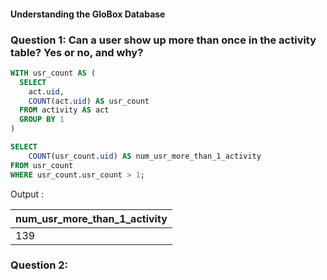 #### Understanding the GloBox Database

### Question 1: Can a user show up more than once in the activity table? Yes or no, and why?
~~~~sql
WITH usr_count AS (
  SELECT
    act.uid,
    COUNT(act.uid) AS usr_count
  FROM activity AS act
  GROUP BY 1
)

SELECT
	COUNT(usr_count.uid) AS num_usr_more_than_1_activity
FROM usr_count
WHERE usr_count.usr_count > 1;
~~~~

Output : 

| num_usr_more_than_1_activity |
| ---------------------------- |
| 139                          |


### Question 2: 
